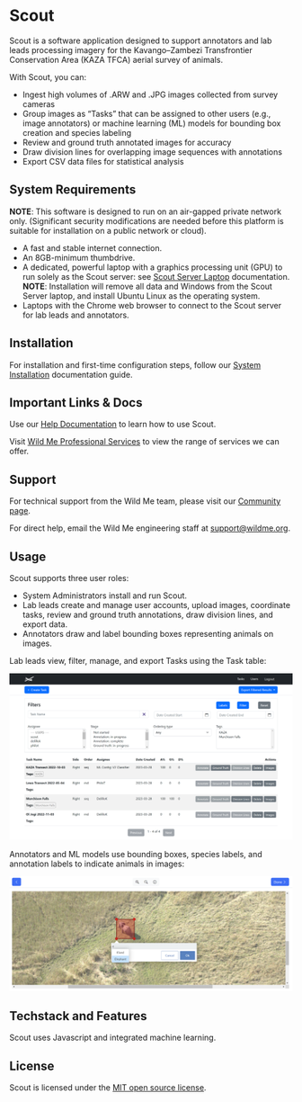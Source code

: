 # Scout

Scout is a software application designed to support annotators and lab leads processing imagery for the Kavango–Zambezi Transfrontier Conservation Area (KAZA TFCA) aerial survey of animals.

With Scout, you can:

* Ingest high volumes of .ARW and .JPG images collected from survey cameras
* Group images as “Tasks” that can be assigned to other users (e.g., image annotators) or machine learning (ML) models for bounding box creation and species labeling
* Review and ground truth annotated images for accuracy
* Draw division lines for overlapping image sequences with annotations
* Export CSV data files for statistical analysis


## System Requirements

**NOTE**: This software is designed to run on an air-gapped private network only. (Significant security modifications are needed before this platform is suitable for installation on a public network or cloud).

* A fast and stable internet connection.
* An 8GB-minimum thumbdrive.
* A dedicated, powerful laptop with a graphics processing unit (GPU) to run solely as the Scout server: see [Scout Server Laptop](https://docs.wildme.org/product-docs/en/scout/system-administrators/system-requirements/#scout-server-laptop) documentation. **NOTE**: Installation will remove all data and Windows from the Scout Server laptop, and install Ubuntu Linux as the operating system.
* Laptops with the Chrome web browser to connect to the Scout server for lab leads and annotators.


## Installation

For installation and first-time configuration steps, follow our [System Installation](https://docs.wildme.org/product-docs/en/scout/system-administrators/system-installation/#system-installation) documentation guide. 


## Important Links & Docs

Use our [Help Documentation](https://docs.wildme.org/product-docs/en/scout/) to learn how to use Scout.

Visit [Wild Me Professional Services](https://www.wildme.org/services) to view the range of services we can offer. 


## Support

For technical support from the Wild Me team, please visit our [Community page](https://community.wildme.org).


For direct help, email the Wild Me engineering staff at support@wildme.org.


## Usage

Scout supports three user roles:

* System Administrators install and run Scout.
* Lab leads create and manage user accounts, upload images, coordinate tasks, review and ground truth annotations, draw division lines, and export data.
* Annotators draw and label bounding boxes representing animals on images.  

Lab leads view, filter, manage, and export Tasks using the Task table:

![Task Table](assets/images/Screenshot-TaskTable-ReadMe.png)

Annotators and ML models use bounding boxes, species labels, and annotation labels to indicate animals in images:

![Annotation](assets/images/Screenshot-Annotation-ReadMe.png)


## Techstack and Features

Scout uses Javascript and integrated machine learning. 


## License

Scout is licensed under the [MIT open source license](https://opensource.org/license/mit/).

